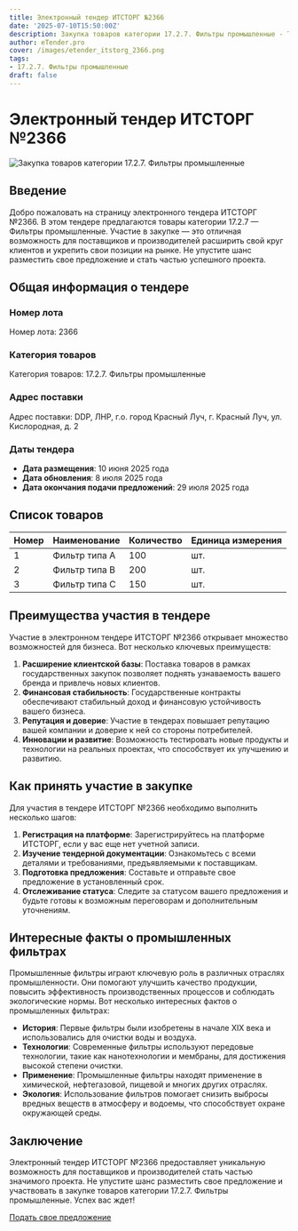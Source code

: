 ```yaml
---
title: Электронный тендер ИТСТОРГ №2366
date: '2025-07-10T15:50:00Z'
description: Закупка товаров категории 17.2.7. Фильтры промышленные - Тендер №2366
author: eTender.pro
cover: /images/etender_itstorg_2366.png
tags:
- 17.2.7. Фильтры промышленные
draft: false
---
```

# Электронный тендер ИТСТОРГ №2366

![Закупка товаров категории 17.2.7. Фильтры промышленные](/images/etender_itstorg_2366.png)

## Введение

Добро пожаловать на страницу электронного тендера ИТСТОРГ №2366. В этом тендере предлагаются товары категории 17.2.7 — Фильтры промышленные. Участие в закупке — это отличная возможность для поставщиков и производителей расширить свой круг клиентов и укрепить свои позиции на рынке. Не упустите шанс разместить свое предложение и стать частью успешного проекта.

## Общая информация о тендере

### Номер лота

Номер лота: 2366

### Категория товаров

Категория товаров: 17.2.7. Фильтры промышленные

### Адрес поставки

Адрес поставки: DDP, ЛНР, г.о. город Красный Луч, г. Красный Луч, ул. Кислородная, д. 2

### Даты тендера

- **Дата размещения**: 10 июня 2025 года
- **Дата обновления**: 8 июля 2025 года
- **Дата окончания подачи предложений**: 29 июля 2025 года

## Список товаров

| Номер | Наименование | Количество | Единица измерения |
|-------|--------------|------------|-------------------|
| 1     | Фильтр типа A | 100        | шт.               |
| 2     | Фильтр типа B | 200        | шт.               |
| 3     | Фильтр типа C | 150        | шт.               |

## Преимущества участия в тендере

Участие в электронном тендере ИТСТОРГ №2366 открывает множество возможностей для бизнеса. Вот несколько ключевых преимуществ:

1. **Расширение клиентской базы**: Поставка товаров в рамках государственных закупок позволяет поднять узнаваемость вашего бренда и привлечь новых клиентов.
2. **Финансовая стабильность**: Государственные контракты обеспечивают стабильный доход и финансовую устойчивость вашего бизнеса.
3. **Репутация и доверие**: Участие в тендерах повышает репутацию вашей компании и доверие к ней со стороны потребителей.
4. **Инновации и развитие**: Возможность тестировать новые продукты и технологии на реальных проектах, что способствует их улучшению и развитию.

## Как принять участие в закупке

Для участия в тендере ИТСТОРГ №2366 необходимо выполнить несколько шагов:

1. **Регистрация на платформе**: Зарегистрируйтесь на платформе ИТСТОРГ, если у вас еще нет учетной записи.
2. **Изучение тендерной документации**: Ознакомьтесь с всеми деталями и требованиями, предъявляемыми к поставщикам.
3. **Подготовка предложения**: Составьте и отправьте свое предложение в установленный срок.
4. **Отслеживание статуса**: Следите за статусом вашего предложения и будьте готовы к возможным переговорам и дополнительным уточнениям.

## Интересные факты о промышленных фильтрах

Промышленные фильтры играют ключевую роль в различных отраслях промышленности. Они помогают улучшить качество продукции, повысить эффективность производственных процессов и соблюдать экологические нормы. Вот несколько интересных фактов о промышленных фильтрах:

- **История**: Первые фильтры были изобретены в начале XIX века и использовались для очистки воды и воздуха.
- **Технологии**: Современные фильтры используют передовые технологии, такие как нанотехнологии и мембраны, для достижения высокой степени очистки.
- **Применение**: Промышленные фильтры находят применение в химической, нефтегазовой, пищевой и многих других отраслях.
- **Экология**: Использование фильтров помогает снизить выбросы вредных веществ в атмосферу и водоемы, что способствует охране окружающей среды.

## Заключение

Электронный тендер ИТСТОРГ №2366 предоставляет уникальную возможность для поставщиков и производителей стать частью значимого проекта. Не упустите шанс разместить свое предложение и участвовать в закупке товаров категории 17.2.7. Фильтры промышленные. Успех вас ждет!

[Подать свое предложение](https://itstorg.ru/tender-2366?utm_source=etender)